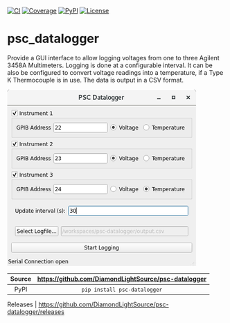 [![CI](https://github.com/DiamondLightSource/psc-datalogger/actions/workflows/ci.yml/badge.svg)](https://github.com/DiamondLightSource/psc-datalogger/actions/workflows/ci.yml)
[![Coverage](https://codecov.io/gh/DiamondLightSource/psc-datalogger/branch/main/graph/badge.svg)](https://codecov.io/gh/DiamondLightSource/psc-datalogger)
[![PyPI](https://img.shields.io/pypi/v/psc-datalogger.svg)](https://pypi.org/project/psc-datalogger)
[![License](https://img.shields.io/badge/License-Apache%202.0-blue.svg)](https://opensource.org/licenses/Apache-2.0)

# psc_datalogger

Provide a GUI interface to allow logging voltages from one to three Agilent 3458A Multimeters.
Logging is done at a configurable interval. It can be also be configured to convert voltage readings into
a temperature, if a Type K Thermocouple is in use.
The data is output in a CSV format.

![GUI](images/gui.png)

Source          | <https://github.com/DiamondLightSource/psc-datalogger>
:---:           | :---:
PyPI            | `pip install psc-datalogger`

Releases        | <https://github.com/DiamondLightSource/psc-datalogger/releases>
